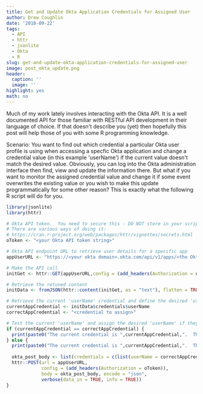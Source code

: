 ```yaml
---
title: Get and Update Okta Application Credentials for Assigned User
author: Drew Coughlin
date: '2018-09-22'
tags:
  - API
  - httr
  - jsonlite
  - Okta
  - R
slug: get-and-update-okta-application-credentials-for-assigned-user
image: post_okta_update.png
header:
  caption: ''
  image: ''
highlight: yes
math: no
---
```

Much of my work lately involves interacting with the Okta API.  It is a well documented API for those familiar with RESTful API development in their language of choice.  If that doesn't describe you (yet) then hopefully this post will help those of you with some R programming knowledge.

Scenario:  You want to find out which credential a particular Okta user profile is using when accessing a specfic Okta application and change a credential value (in this example 'userName') if the current value doesn't match the desired value.  Obviously, you can log into the Okta administration interface then find, view and update the information there.  But what if you want to monitor the assigned credential value and change it if some event overwrites the existing value or you wish to make this update programmatically for some other reason?  This is exactly what the following R script will do for you.

```r
library(jsonlite)
library(httr)

# Okta API token.  You need to secure this - DO NOT store in your script. 
# There are various ways of doing it:
# https://cran.r-project.org/web/packages/httr/vignettes/secrets.html
oToken <- "<your Okta API token string>"

# Okta API endpoint URL to retrieve user details for a specific app 
appUserURL <- "https://<your okta domain>.okta.com/api/v1/apps/<the Okta app ID>/users/<the Okta user ID>"

# Make the API call 
initGet <- httr::GET(appUserURL,config = (add_headers(Authorization = oToken)))

# Retrieve the retuned content 
initData <- fromJSON(httr::content(initGet, as = "text"), flatten = TRUE)

# Retrieve the current 'userName' credential and define the desired 'userName' credential
currentAppCredential <- initData$credentials$userName
correctAppCredential <- "<credential to assign>"

# Test the current 'userName' and assign the desired 'userName' if they differ
if (currentAppCredential == correctAppCredential) {
  print(paste0("The current credential is ",currentAppCredential,".  This is correct so no action taken."))
} else {
  print(paste0("The current credential is ",currentAppCredential,".  This is incorrect so let's update it with ",           correctAppCredential))
  
  okta_post_body <- list(credentials = c(list(userName = correctAppCredential)))
  httr::POST(url = appUserURL,
             config = (add_headers(Authorization = oToken)),
             body = okta_post_body, encode = "json",
             verbose(data_in = TRUE, info = TRUE))
}
  ```
